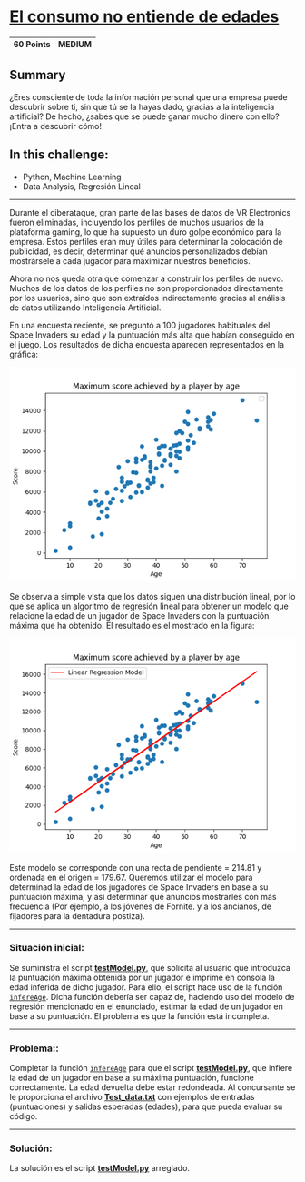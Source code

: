 # **[El consumo no entiende de edades](https://immune.hackrocks.com/challenges/start/el-consumo-no-entiende-de-edades)**

| 60 Points | MEDIUM |
|---|---|

## **Summary**
¿Eres consciente de toda la información personal que una empresa puede descubrir sobre ti, sin que tú se la hayas dado, gracias a la inteligencia artificial? De hecho, ¿sabes que se puede ganar mucho dinero con ello? ¡Entra a descubrir cómo!

## In this challenge:
- Python, Machine Learning
- Data Analysis, Regresión Lineal

---

Durante el ciberataque, gran parte de las bases de datos de VR Electronics fueron eliminadas, incluyendo los perfiles de muchos usuarios de la plataforma gaming, lo que ha supuesto un duro golpe económico para la empresa. Estos perfiles eran muy útiles para determinar la colocación de publicidad, es decir, determinar qué anuncios personalizados debían mostrársele a cada jugador para maximizar nuestros beneficios.

Ahora no nos queda otra que comenzar a construir los perfiles de nuevo. Muchos de los datos de los perfiles no son proporcionados directamente por los usuarios, sino que son extraídos indirectamente gracias al análisis de datos utilizando Inteligencia Artificial.

En una encuesta reciente, se preguntó a 100 jugadores habituales del Space Invaders su edad y la puntuación más alta que habían conseguido en el juego. Los resultados de dicha encuesta aparecen representados en la gráfica:

![Age vs score](images/age-score.png)

Se observa a simple vista que los datos siguen una distribución lineal, por lo que se aplica un algoritmo de regresión lineal para obtener un modelo que relacione la edad de un jugador de Space Invaders con la puntuación máxima que ha obtenido. El resultado es el mostrado en la figura:

![Age vs score - trendline](images/age-score-trend.png)

Este modelo se corresponde con una recta de pendiente = 214.81 y ordenada en el origen = 179.67.
Queremos utilizar el modelo para determinad la edad de los jugadores de Space Invaders en base a su puntuación máxima, y así determinar qué anuncios mostrarles con más frecuencia (Por ejemplo, a los jóvenes de Fornite. y a los ancianos, de fijadores para la dentadura postiza).

---

### **Situación inicial:**
Se suministra el script **[testModel.py](testModel.py)**, que solicita al usuario que introduzca la puntuación máxima obtenida por un jugador e imprime en consola la edad inferida de dicho jugador. Para ello, el script hace uso de la función [`infereAge`](testModel.py#L2). Dicha función debería ser capaz de, haciendo uso del modelo de regresión mencionado en el enunciado, estimar la edad de un jugador en base a su puntuación. El problema es que la función está incompleta.

---

### **Problema:**:
Completar la función [`infereAge`](testModel.py#L2) para que el script **[testModel.py](testModel.py)**, que infiere la edad de un jugador en base a su máxima puntuación, funcione correctamente. La edad devuelta debe estar redondeada. Al concursante se le proporciona el archivo **[Test_data.txt](Test_data.txt)** con ejemplos de entradas (puntuaciones) y salidas esperadas (edades), para que pueda evaluar su código.

---

### **Solución:**
La solución es el script **[testModel.py](testModel.py)** arreglado.


